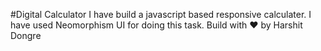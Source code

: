 #Digital Calculator
I have build a javascript based responsive calculater. I have used Neomorphism UI for doing this task.
Build with ❤️ by Harshit Dongre
